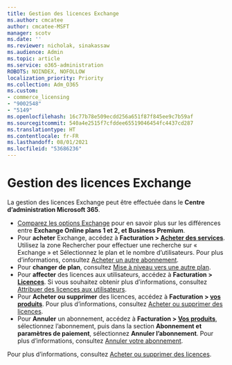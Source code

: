 ```yaml
---
title: Gestion des licences Exchange
ms.author: cmcatee
author: cmcatee-MSFT
manager: scotv
ms.date: ''
ms.reviewer: nicholak, sinakassaw
ms.audience: Admin
ms.topic: article
ms.service: o365-administration
ROBOTS: NOINDEX, NOFOLLOW
localization_priority: Priority
ms.collection: Adm_O365
ms.custom:
- commerce_licensing
- "9002548"
- "5149"
ms.openlocfilehash: 16c77b78e509ecdd256a651f87f845ee9c7b59af
ms.sourcegitcommit: 540a4e2515f7cfddee65519046454fc4437cd287
ms.translationtype: HT
ms.contentlocale: fr-FR
ms.lasthandoff: 08/01/2021
ms.locfileid: "53686236"
---
```

# <a name="exchange-license-management"></a>Gestion des licences Exchange

La gestion des licences Exchange peut être effectuée dans le **Centre d’administration Microsoft 365**.

- [Comparez les options Exchange](https://www.microsoft.com/microsoft-365/exchange/compare-microsoft-exchange-online-plans) pour en savoir plus sur les différences entre **Exchange Online plans 1 et 2, et Business Premium**.
- Pour **acheter** Exchange, accédez à **Facturation > [Acheter des services](https://go.microsoft.com/fwlink/p/?linkid=868433)**. Utilisez la zone Rechercher pour effectuer une recherche sur « Exchange » et Sélectionnez le plan et le nombre d’utilisateurs. Pour plus d’informations, consultez [Acheter un autre abonnement](/microsoft-365/commerce/try-or-buy-microsoft-365#buy-a-different-subscription).
- Pour **changer de plan**, consultez [Mise à niveau vers une autre plan](/microsoft-365/commerce/subscriptions/upgrade-to-different-plan).
- Pour **affecter** des licences aux utilisateurs, accédez à **Facturation > [Licences](https://go.microsoft.com/fwlink/p/?linkid=842264)**. Si vous souhaitez obtenir plus d’informations, consultez [Attribuer des licences aux utilisateurs](/microsoft-365/admin/manage/assign-licenses-to-users).
- Pour **Acheter ou supprimer** des licences, accédez à **Facturation > [vos produits](https://go.microsoft.com/fwlink/p/?linkid=842054)**. Pour plus d’informations, consultez [Acheter ou supprimer des licences](/microsoft-365/commerce/licenses/buy-licenses).
- Pour **Annuler** un abonnement, accédez à **Facturation > [Vos produits](https://go.microsoft.com/fwlink/p/?linkid=842054)**, sélectionnez l’abonnement, puis dans la section **Abonnement et paramètres de paiement**, sélectionnez **Annuler l’abonnement**. Pour plus d’informations, consultez [Annuler votre abonnement](/microsoft-365/commerce/subscriptions/cancel-your-subscription).

Pour plus d’informations, consultez [Acheter ou supprimer des licences](/microsoft-365/commerce/licenses/buy-licenses).